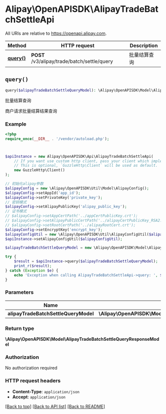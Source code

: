 # Alipay\OpenAPISDK\AlipayTradeBatchSettleApi

All URIs are relative to https://openapi.alipay.com.

Method | HTTP request | Description
------------- | ------------- | -------------
[**query()**](AlipayTradeBatchSettleApi.md#query) | **POST** /v3/alipay/trade/batch/settle/query | 批量结算查询


## `query()`

```php
query($alipayTradeBatchSettleQueryModel): \Alipay\OpenAPISDK\Model\AlipayTradeBatchSettleQueryResponseModel
```

批量结算查询

商户请求批量结算结果查询

### Example

```php
<?php
require_once(__DIR__ . '/vendor/autoload.php');



$apiInstance = new Alipay\OpenAPISDK\Api\AlipayTradeBatchSettleApi(
    // If you want use custom http client, pass your client which implements `GuzzleHttp\ClientInterface`.
    // This is optional, `GuzzleHttp\Client` will be used as default.
    new GuzzleHttp\Client()
);

// 初始化alipay参数
$alipayConfig = new \Alipay\OpenAPISDK\Util\Model\AlipayConfig();
$alipayConfig->setAppId('app_id');
$alipayConfig->setPrivateKey('private_key');
// 密钥模式
$alipayConfig->setAlipayPublicKey('alipay_public_key');
// 证书模式
// $alipayConfig->setAppCertPath('../appCertPublicKey.crt');
// $alipayConfig->setAlipayPublicCertPath('../alipayCertPublicKey_RSA2.crt');
// $alipayConfig->setRootCertPath('../alipayRootCert.crt');
$alipayConfig->setEncryptKey('encrypt_key');
$alipayConfigUtil = new \Alipay\OpenAPISDK\Util\AlipayConfigUtil($alipayConfig);
$apiInstance->setAlipayConfigUtil($alipayConfigUtil);

$alipayTradeBatchSettleQueryModel = new \Alipay\OpenAPISDK\Model\AlipayTradeBatchSettleQueryModel(); // \Alipay\OpenAPISDK\Model\AlipayTradeBatchSettleQueryModel

try {
    $result = $apiInstance->query($alipayTradeBatchSettleQueryModel);
    print_r($result);
} catch (Exception $e) {
    echo 'Exception when calling AlipayTradeBatchSettleApi->query: ', $e->getMessage(), PHP_EOL;
}
```

### Parameters

Name | Type | Description  | Notes
------------- | ------------- | ------------- | -------------
 **alipayTradeBatchSettleQueryModel** | **\Alipay\OpenAPISDK\Model\AlipayTradeBatchSettleQueryModel**|  | [optional]

### Return type

**\Alipay\OpenAPISDK\Model\AlipayTradeBatchSettleQueryResponseModel**

### Authorization

No authorization required

### HTTP request headers

- **Content-Type**: `application/json`
- **Accept**: `application/json`

[[Back to top]](#) [[Back to API list]](../../README.md#api-endpoints)
[[Back to README]](../../README.md)
